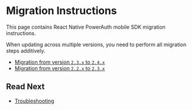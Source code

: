 # Migration Instructions

This page contains React Native PowerAuth mobile SDK migration instructions.

<!-- begin box warning -->
When updating across multiple versions, you need to perform all migration steps additively.
<!-- end -->

- [Migration from version `2.3.x` to `2.4.x`](Version-2.4.md)
- [Migration from version `2.2.x` to `2.3.x`](Version-2.3.md)


## Read Next

- [Troubleshooting](Troubleshooting.md)